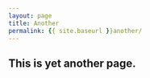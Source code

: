 ```yaml
---
layout: page
title: Another
permalink: {{ site.baseurl }}another/
---
```

## This is yet another page.